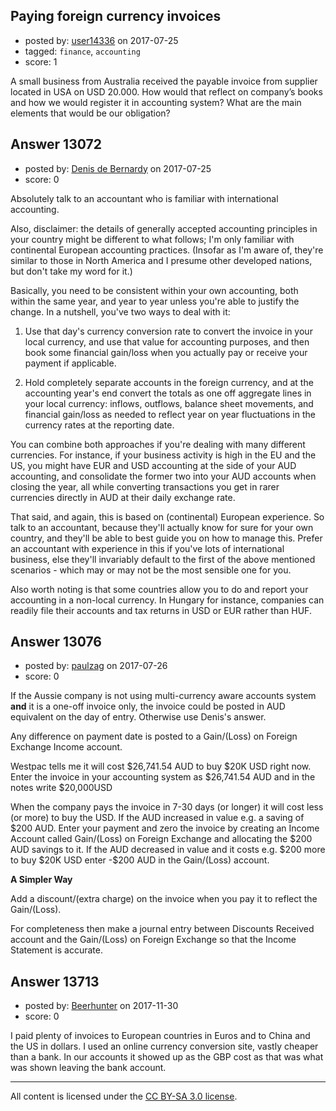 ## Paying foreign currency invoices

- posted by: [user14336](https://stackexchange.com/users/11411108/user14336) on 2017-07-25
- tagged: `finance`, `accounting`
- score: 1

<p>A small business from Australia received the payable invoice from supplier located in USA on USD 20.000. How would that reflect on company’s books and how we would register it in accounting system? What are the main elements that would be our obligation? </p>



## Answer 13072

- posted by: [Denis de Bernardy](https://stackexchange.com/users/182468/denis-de-bernardy) on 2017-07-25
- score: 0

<p>Absolutely talk to an accountant who is familiar with international accounting.</p>

<p>Also, disclaimer: the details of generally accepted accounting principles in your country might be different to what follows; I'm only familiar with continental European accounting practices. (Insofar as I'm aware of, they're similar to those in North America and I presume other developed nations, but don't take my word for it.)</p>

<p>Basically, you need to be consistent within your own accounting, both within the same year, and year to year unless you're able to justify the change. In a nutshell, you've two ways to deal with it:</p>

<ol>
<li><p>Use that day's currency conversion rate to convert the invoice in your local currency, and use that value for accounting purposes, and then book some financial gain/loss when you actually pay or receive your payment if applicable.</p></li>
<li><p>Hold completely separate accounts in the foreign currency, and at the accounting year's end convert the totals as one off aggregate lines in your local currency: inflows, outflows, balance sheet movements, and financial gain/loss as needed to reflect year on year fluctuations in the currency rates at the reporting date.</p></li>
</ol>

<p>You can combine both approaches if you're dealing with many different currencies. For instance, if your business activity is high in the EU and the US, you might have EUR and USD accounting at the side of your AUD accounting, and consolidate the former two into your AUD accounts when closing the year, all while converting transactions you get in rarer currencies directly in AUD at their daily exchange rate.</p>

<p>That said, and again, this is based on (continental) European experience. So talk to an accountant, because they'll actually know for sure for your own country, and they'll be able to best guide you on how to manage this. Prefer an accountant with experience in this if you've lots of international business, else they'll invariably default to the first of the above mentioned scenarios - which may or may not be the most sensible one for you.</p>

<p>Also worth noting is that some countries allow you to do and report your accounting in a non-local currency. In Hungary for instance, companies can readily file their accounts and tax returns in USD or EUR rather than HUF.</p>



## Answer 13076

- posted by: [paulzag](https://stackexchange.com/users/5451744/paulzag) on 2017-07-26
- score: 0

<p>If the Aussie company is not using multi-currency aware accounts system <strong>and</strong> it is a one-off invoice only, the invoice could be posted in AUD equivalent on the day of entry. Otherwise use Denis's answer.</p>

<p>Any difference on payment date is posted to a Gain/(Loss) on Foreign Exchange Income account.</p>

<p>Westpac tells me it will cost $26,741.54 AUD to buy $20K USD right now. Enter the invoice in your accounting system as $26,741.54 AUD and in the notes write $20,000USD</p>

<p>When the company pays the invoice in 7-30 days (or longer) it will cost less (or more) to buy the USD. If the AUD increased in value e.g. a saving of $200 AUD. Enter your payment and zero the invoice by creating an Income Account called Gain/(Loss) on Foreign Exchange and allocating the $200 AUD savings to it. If the AUD decreased in value and it costs e.g. $200 more to buy $20K USD enter -$200 AUD in the Gain/(Loss) account.</p>

<p><strong>A Simpler Way</strong> </p>

<p>Add a discount/(extra charge) on the invoice when you pay it to reflect the Gain/(Loss). </p>

<p>For completeness then make a journal entry between Discounts Received account and the Gain/(Loss) on Foreign Exchange so that the Income Statement is accurate.</p>



## Answer 13713

- posted by: [Beerhunter](https://stackexchange.com/users/6411469/beerhunter) on 2017-11-30
- score: 0

<p>I paid plenty of invoices to European countries in Euros and to China and the US in dollars. I used an online currency conversion site,  vastly cheaper than a bank. In our accounts it showed up as the GBP cost as that was what was shown leaving the bank account. </p>




---

All content is licensed under the [CC BY-SA 3.0 license](https://creativecommons.org/licenses/by-sa/3.0/).
